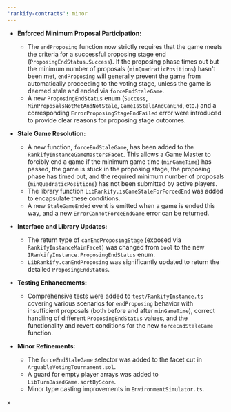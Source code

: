 ```yaml
---
'rankify-contracts': minor
---
```



*   **Enforced Minimum Proposal Participation:**
    *   The `endProposing` function now strictly requires that the game meets the criteria for a successful proposing stage end (`ProposingEndStatus.Success`). If the proposing phase times out but the minimum number of proposals (`minQuadraticPositions`) hasn't been met, `endProposing` will generally prevent the game from automatically proceeding to the voting stage, unless the game is deemed stale and ended via `forceEndStaleGame`.
    *   A new `ProposingEndStatus` enum (`Success`, `MinProposalsNotMetAndNotStale`, `GameIsStaleAndCanEnd`, etc.) and a corresponding `ErrorProposingStageEndFailed` error were introduced to provide clear reasons for proposing stage outcomes.

*   **Stale Game Resolution:**
    *   A new function, `forceEndStaleGame`, has been added to the `RankifyInstanceGameMastersFacet`. This allows a Game Master to forcibly end a game if the minimum game time (`minGameTime`) has passed, the game is stuck in the proposing stage, the proposing phase has timed out, and the required minimum number of proposals (`minQuadraticPositions`) has not been submitted by active players.
    *   The library function `LibRankify.isGameStaleForForcedEnd` was added to encapsulate these conditions.
    *   A new `StaleGameEnded` event is emitted when a game is ended this way, and a new `ErrorCannotForceEndGame` error can be returned.

*   **Interface and Library Updates:**
    *   The return type of `canEndProposingStage` (exposed via `RankifyInstanceMainFacet`) was changed from `bool` to the new `IRankifyInstance.ProposingEndStatus` enum.
    *   `LibRankify.canEndProposing` was significantly updated to return the detailed `ProposingEndStatus`.

*   **Testing Enhancements:**
    *   Comprehensive tests were added to `test/RankifyInstance.ts` covering various scenarios for `endProposing` behavior with insufficient proposals (both before and after `minGameTime`), correct handling of different `ProposingEndStatus` values, and the functionality and revert conditions for the new `forceEndStaleGame` function.

*   **Minor Refinements:**
    *   The `forceEndStaleGame` selector was added to the facet cut in `ArguableVotingTournament.sol`.
    *   A guard for empty player arrays was added to `LibTurnBasedGame.sortByScore`.
    *   Minor type casting improvements in `EnvironmentSimulator.ts`.

x
